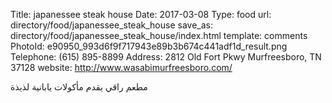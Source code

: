 Title:          japanessee steak house
Date:           2017-03-08
Type:           food
url:            directory/food/japanessee_steak_house
save_as:        directory/food/japanessee_steak_house/index.html
template:       comments
PhotoId:        e90950_993d6f9f717943e89b3b674c441adf1d_result.png
Telephone:      (615) 895-8899
Address:        2812 Old Fort Pkwy Murfreesboro, TN 37128
website:        http://www.wasabimurfreesboro.com/

مطعم راقي يقدم مأكولات يابانية لذيذة
